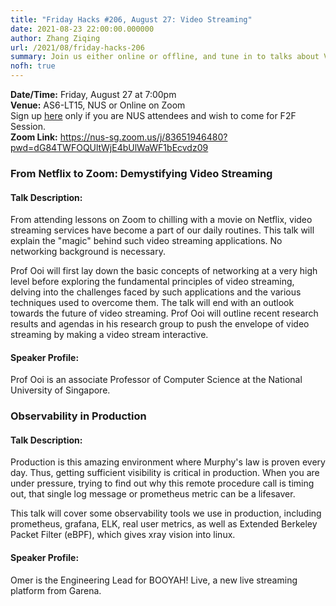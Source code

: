 ```yaml
---
title: "Friday Hacks #206, August 27: Video Streaming"
date: 2021-08-23 22:00:00.000000
author: Zhang Ziqing
url: /2021/08/friday-hacks-206
summary: Join us either online or offline, and tune in to talks about Video Streaming & Observability in Production!
nofh: true
---
```


**Date/Time:** Friday, August 27 at 7:00pm<br />
**Venue:** AS6-LT15, NUS or Online on Zoom<br />
Sign up [here][1] only if you are NUS attendees and wish to come for F2F Session.<br />
**Zoom Link:** https://nus-sg.zoom.us/j/83651946480?pwd=dG84TWFOQUltWjE4bUlWaWF1bEcvdz09

### From Netflix to Zoom: Demystifying Video Streaming

#### Talk Description:

From attending lessons on Zoom to chilling with a movie on Netflix, video streaming services have become a part of our daily routines. This talk will explain the "magic" behind such video streaming applications. No networking background is necessary.

Prof Ooi will first lay down the basic concepts of networking at a very high level before exploring the fundamental principles of video streaming, delving into the challenges faced by such applications and the various techniques used to overcome them. The talk will end with an outlook towards the future of video streaming. Prof Ooi will outline recent research results and agendas in his research group to push the envelope of video streaming by making a video stream interactive.

#### Speaker Profile:

Prof Ooi is an associate Professor of Computer Science at the National University of Singapore.

### Observability in Production

#### Talk Description:

Production is this amazing environment where Murphy's law is proven every day. Thus, getting sufficient visibility is critical in production. When you are under pressure, trying to find out why this remote procedure call is timing out, that single log message or prometheus metric can be a lifesaver.

This talk will cover some observability tools we use in production, including prometheus, grafana, ELK, real user metrics, as well as Extended Berkeley Packet Filter (eBPF), which gives xray vision into linux.

#### Speaker Profile:

Omer is the Engineering Lead for BOOYAH! Live, a new live streaming platform from Garena.

[1]: https://nus.campuslabs.com/engage/submitter/form/start/498507
